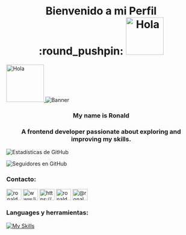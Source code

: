 <h1 align="center">Bienvenido a mi Perfil :round_pushpin: <a href="https://giphy.com/stickers/emojitheiconicbrand-hello-hi-wave-w1OBpBd7kJqHrJnJ13">
  <img src="https://media.giphy.com/media/w1OBpBd7kJqHrJnJ13/giphy.gif" alt="Hola" width="100" height="100">
</a> </h1>

<a href="https://giphy.com/stickers/emojitheiconicbrand-hello-hi-wave-w1OBpBd7kJqHrJnJ13">
  <img src="https://media.giphy.com/media/w1OBpBd7kJqHrJnJ13/giphy.gif" alt="Hola" width="100" height="100">
</a>




<img src="https://media.licdn.com/dms/image/D4D16AQEUkqHE95ZAkQ/profile-displaybackgroundimage-shrink_350_1400/0/1701179372940?e=1707350400&v=beta&t=9VgWm6o3dR13j0E2kVb_08X7TZWtNUAxR4slxv_lN5o" alt="Banner">
<h3 align="center">My name is Ronald</h3>
<h3 align="center">A frontend developer passionate about exploring and improving my skills.</h3>


<!---Estadisiticas --->
![Estadísticas de GitHub](https://github-readme-stats.vercel.app/api?username=ronaldebch&theme=blue-green)


<!---Seguidores de Github --->
![Seguidores en GitHub](https://img.shields.io/github/followers/ronaldebch.svg?style=social&label=Follow&maxAge=2592000)





<h3 align="left">Contacto:</h3>
<p align="left">
<a href="https://twitter.com/ronaldebch" target="blank"><img align="center" src="https://raw.githubusercontent.com/rahuldkjain/github-profile-readme-generator/master/src/images/icons/Social/twitter.svg" alt="ronaldebch" height="30" width="40" /></a>
<a href="https://linkedin.com/in/www.linkedin.com/in/ronald-báez-0a67511b4" target="blank"><img align="center" src="https://raw.githubusercontent.com/rahuldkjain/github-profile-readme-generator/master/src/images/icons/Social/linked-in-alt.svg" alt="www.linkedin.com/in/ronald-báez-0a67511b4" height="30" width="40" /></a>
<a href="https://fb.com/https://www.facebook.com/ronaldenrique.baezchacin" target="blank"><img align="center" src="https://raw.githubusercontent.com/rahuldkjain/github-profile-readme-generator/master/src/images/icons/Social/facebook.svg" alt="https://www.facebook.com/ronaldenrique.baezchacin" height="30" width="40" /></a>
<a href="https://instagram.com/ronaldebch" target="blank"><img align="center" src="https://raw.githubusercontent.com/rahuldkjain/github-profile-readme-generator/master/src/images/icons/Social/instagram.svg" alt="ronaldebch" height="30" width="40" /></a>
<a href="https://www.youtube.com/c/@ronaldebch" target="blank"><img align="center" src="https://raw.githubusercontent.com/rahuldkjain/github-profile-readme-generator/master/src/images/icons/Social/youtube.svg" alt="@ronaldebch" height="30" width="40" /></a>
</p>

<h3 align="left">Languages y herramientas:</h3>

[![My Skills](https://skillicons.dev/icons?i=js,html,css,nodejs,aws,grafana,mysql,postman,vscode)](https://skillicons.dev)

